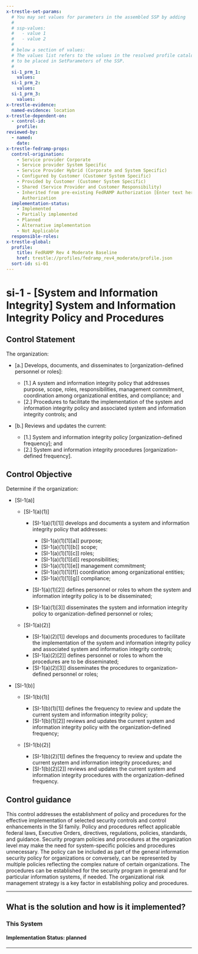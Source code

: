 ```yaml
---
x-trestle-set-params:
  # You may set values for parameters in the assembled SSP by adding
  #
  # ssp-values:
  #   - value 1
  #   - value 2
  #
  # below a section of values:
  # The values list refers to the values in the resolved profile catalog, and the ssp-values represent new values
  # to be placed in SetParameters of the SSP.
  #
  si-1_prm_1:
    values:
  si-1_prm_2:
    values:
  si-1_prm_3:
    values:
x-trestle-evidence:
  named-evidence: location
x-trestle-dependent-on:
  - control-id:
    profile:
reviewed-by:
  - named:
    date:
x-trestle-fedramp-props:
  control-origination:
    - Service provider Corporate
    - Service provider System Specific
    - Service Provider Hybrid (Corporate and System Specific)
    - Configured by Customer (Customer System Specific)
    - Provided by Customer (Customer System Specific)
    - Shared (Service Provider and Customer Responsibility)
    - Inherited from pre-existing FedRAMP Authorization [Enter text here], Date of
      Authorization
  implementation-status:
    - Implemented
    - Partially implemented
    - Planned
    - Alternative implementation
    - Not Applicable
  responsible-roles:
x-trestle-global:
  profile:
    title: FedRAMP Rev 4 Moderate Baseline
    href: trestle://profiles/fedramp_rev4_moderate/profile.json
  sort-id: si-01
---
```


# si-1 - \[System and Information Integrity\] System and Information Integrity Policy and Procedures

## Control Statement

The organization:

- \[a.\] Develops, documents, and disseminates to [organization-defined personnel or roles]:

  - \[1.\] A system and information integrity policy that addresses purpose, scope, roles, responsibilities, management commitment, coordination among organizational entities, and compliance; and
  - \[2.\] Procedures to facilitate the implementation of the system and information integrity policy and associated system and information integrity controls; and

- \[b.\] Reviews and updates the current:

  - \[1.\] System and information integrity policy [organization-defined frequency]; and
  - \[2.\] System and information integrity procedures [organization-defined frequency].

## Control Objective

Determine if the organization:

- \[SI-1(a)\]

  - \[SI-1(a)(1)\]

    - \[SI-1(a)(1)[1]\] develops and documents a system and information integrity policy that addresses:

      - \[SI-1(a)(1)[1][a]\] purpose;
      - \[SI-1(a)(1)[1][b]\] scope;
      - \[SI-1(a)(1)[1][c]\] roles;
      - \[SI-1(a)(1)[1][d]\] responsibilities;
      - \[SI-1(a)(1)[1][e]\] management commitment;
      - \[SI-1(a)(1)[1][f]\] coordination among organizational entities;
      - \[SI-1(a)(1)[1][g]\] compliance;

    - \[SI-1(a)(1)[2]\] defines personnel or roles to whom the system and information integrity policy is to be disseminated;
    - \[SI-1(a)(1)[3]\] disseminates the system and information integrity policy to organization-defined personnel or roles;

  - \[SI-1(a)(2)\]

    - \[SI-1(a)(2)[1]\] develops and documents procedures to facilitate the implementation of the system and information integrity policy and associated system and information integrity controls;
    - \[SI-1(a)(2)[2]\] defines personnel or roles to whom the procedures are to be disseminated;
    - \[SI-1(a)(2)[3]\] disseminates the procedures to organization-defined personnel or roles;

- \[SI-1(b)\]

  - \[SI-1(b)(1)\]

    - \[SI-1(b)(1)[1]\] defines the frequency to review and update the current system and information integrity policy;
    - \[SI-1(b)(1)[2]\] reviews and updates the current system and information integrity policy with the organization-defined frequency;

  - \[SI-1(b)(2)\]

    - \[SI-1(b)(2)[1]\] defines the frequency to review and update the current system and information integrity procedures; and
    - \[SI-1(b)(2)[2]\] reviews and updates the current system and information integrity procedures with the organization-defined frequency.

## Control guidance

This control addresses the establishment of policy and procedures for the effective implementation of selected security controls and control enhancements in the SI family. Policy and procedures reflect applicable federal laws, Executive Orders, directives, regulations, policies, standards, and guidance. Security program policies and procedures at the organization level may make the need for system-specific policies and procedures unnecessary. The policy can be included as part of the general information security policy for organizations or conversely, can be represented by multiple policies reflecting the complex nature of certain organizations. The procedures can be established for the security program in general and for particular information systems, if needed. The organizational risk management strategy is a key factor in establishing policy and procedures.

______________________________________________________________________

## What is the solution and how is it implemented?

<!-- For implementation status enter one of: implemented, partial, planned, alternative, not-applicable -->

<!-- Note that the list of rules under ### Rules: is read-only and changes will not be captured after assembly to JSON -->

### This System

<!-- Add implementation prose for the main This System component for control: si-1 -->

#### Implementation Status: planned

______________________________________________________________________
